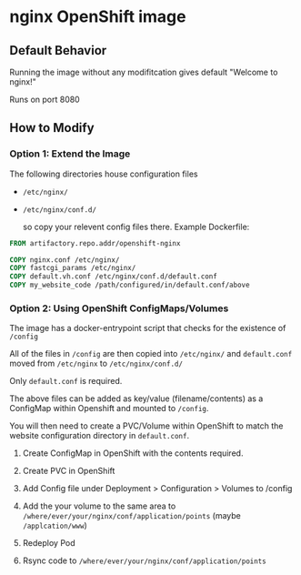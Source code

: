 # nginx OpenShift image

## Default Behavior

Running the image without any modifitcation gives default "Welcome to nginx!"

Runs on port 8080

## How to Modify

### Option 1: Extend the Image

The following directories house configuration files

- `/etc/nginx/`

- `/etc/nginx/conf.d/`

  so copy your relevent config files there. Example Dockerfile:

```dockerfile
FROM artifactory.repo.addr/openshift-nginx

COPY nginx.conf /etc/nginx/
COPY fastcgi_params /etc/nginx/
COPY default.vh.conf /etc/nginx/conf.d/default.conf
COPY my_website_code /path/configured/in/default.conf/above
```

### Option 2: Using OpenShift ConfigMaps/Volumes

The image has a docker-entrypoint script that checks for the existence of `/config`

All of the files in `/config` are then copied into `/etc/nginx/` and `default.conf` moved from `/etc/nginx` to `/etc/nginx/conf.d/`

Only `default.conf` is required.

The above files can be added as key/value (filename/contents) as a ConfigMap within Openshift and mounted to `/config`.

You will then need to create a PVC/Volume within OpenShift to match the website configuration directory in `default.conf`.

1. Create ConfigMap in OpenShift with the contents required.

2. Create PVC in OpenShift

3. Add Config file under Deployment > Configuration > Volumes to /config

4. Add the your volume to the same area to `/where/ever/your/nginx/conf/application/points` (maybe `/applcation/www`)

5. Redeploy Pod

6. Rsync code to `/where/ever/your/nginx/conf/application/points`
